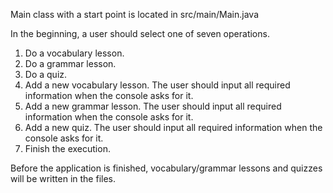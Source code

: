 Main class with a start point is located in src/main/Main.java

In the beginning, a user should select
one of seven operations.
1. Do a vocabulary lesson.
2. Do a grammar lesson.
3. Do a quiz.
4. Add a new vocabulary lesson. The user should input all required information when
the console asks for it.
5. Add a new grammar lesson. The user should input all required information when the
console asks for it.
6. Add a new quiz. The user should input all required information when the console asks
for it.
7. Finish the execution.

Before the application is finished, vocabulary/grammar lessons and quizzes will be written
in the files. 

